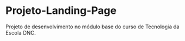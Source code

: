 # Projeto-Landing-Page
Projeto de desenvolvimento no módulo base do curso de Tecnologia da Escola DNC.

